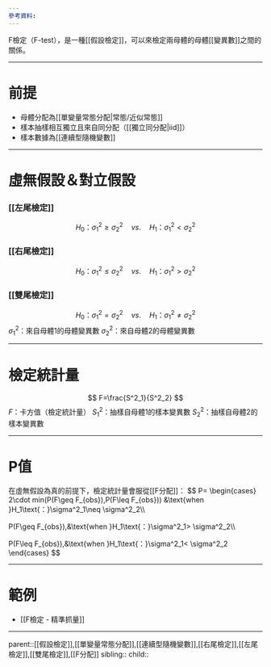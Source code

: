 ```yaml
---
參考資料:
---
```

F檢定（F-test），是一種[[假設檢定]]，可以來檢定兩母體的母體[[變異數]]之間的關係。
- - -
# 前提
- 母體分配為[[單變量常態分配|常態/近似常態]]
- 樣本抽樣相互獨立且來自同分配（[[獨立同分配|iid]]）
- 樣本數據為[[連續型隨機變數]]
- - -
# 虛無假設＆對立假設
### [[左尾檢定]]
$$
H_0\text{：}\sigma^2_1\geq \sigma^2_2\quad vs.\quad H_1\text{：}\sigma^2_1< \sigma^2_2
$$
### [[右尾檢定]]
$$
H_0\text{：}\sigma^2_1\leq \sigma^2_2\quad vs.\quad H_1\text{：}\sigma^2_1>\sigma^2_2
$$
### [[雙尾檢定]]
$$
H_0\text{：}\sigma^2_1=\sigma^2_2\quad vs.\quad H_1\text{：}\sigma^2_1\neq \sigma^2_2
$$
$\sigma^2_1$：來自母體1的母體變異數
$\sigma^2_2$：來自母體2的母體變異數
- - -
# 檢定統計量
$$
F=\frac{S^2_1}{S^2_2}
$$
$F$：卡方值（檢定統計量）
$S^2_1$：抽樣自母體1的樣本變異數
$S^2_2$：抽樣自母體2的樣本變異數
- - -
# P值
在虛無假設為真的前提下，檢定統計量會服從[[F分配]]：
$$
P=
\begin{cases}
2\cdot min(P(F\geq F_{obs}),P(F\leq F_{obs})) &\text{when }H_1\text{：}\sigma^2_1\neq \sigma^2_2\\\\

P(F\geq F_{obs}),&\text{when }H_1\text{：}\sigma^2_1> \sigma^2_2\\\\

P(F\leq F_{obs}),&\text{when }H_1\text{：}\sigma^2_1< \sigma^2_2
\end{cases}
$$
- - -
# 範例
- [[F檢定 - 精準抓量]]
- - -
parent::[[假設檢定]],[[單變量常態分配]],[[連續型隨機變數]],[[右尾檢定]],[[左尾檢定]],[[雙尾檢定]],[[F分配]]
sibling::
child::